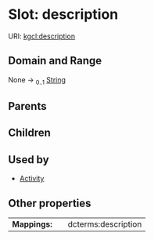 
# Slot: description




URI: [kgcl:description](http://w3id.org/kgcl/description)


## Domain and Range

None &#8594;  <sub>0..1</sub> [String](types/String.md)

## Parents


## Children


## Used by

 * [Activity](Activity.md)

## Other properties

|  |  |  |
| --- | --- | --- |
| **Mappings:** | | dcterms:description |

